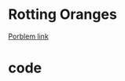 # Rotting Oranges

[Porblem link](https://leetcode.com/problems/rotting-oranges/description/)

# code

```c++

```
